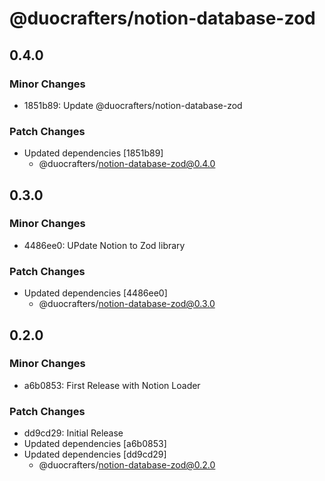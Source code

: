 # @duocrafters/notion-database-zod

## 0.4.0

### Minor Changes

- 1851b89: Update @duocrafters/notion-database-zod

### Patch Changes

- Updated dependencies [1851b89]
  - @duocrafters/notion-database-zod@0.4.0

## 0.3.0

### Minor Changes

- 4486ee0: UPdate Notion to Zod library

### Patch Changes

- Updated dependencies [4486ee0]
  - @duocrafters/notion-database-zod@0.3.0

## 0.2.0

### Minor Changes

- a6b0853: First Release with Notion Loader

### Patch Changes

- dd9cd29: Initial Release
- Updated dependencies [a6b0853]
- Updated dependencies [dd9cd29]
  - @duocrafters/notion-database-zod@0.2.0
